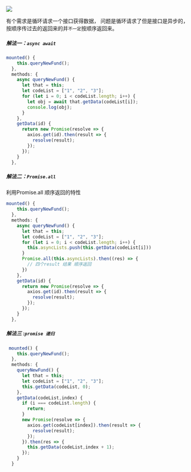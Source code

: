 ![](https://upload-images.jianshu.io/upload_images/15312191-a67f2b1a469d40b1.png?imageMogr2/auto-orient/strip%7CimageView2/2/w/1240)

有个需求是循环请求一个接口获得数据，
问题是循环请求了但是接口是异步的，按顺序传过去的返回来的并`不一定`按顺序返回来。
##### 解法一：`async await`
```js
mounted() {
    this.queryNewFund();
  },
  methods: {
    async queryNewFund() {
      let that = this;
      let codeList = ["1", "2", "3"];
      for (let i = 0; i < codeList.length; i++) {
        let obj = await that.getData(codeList[i]);
        console.log(obj);
      }
    },
    getData(id) {
      return new Promise(resolve => {
        axios.get(id).then(result => {
          resolve(result);
        });
      });
    }
  },
```
##### 解法二：`Promise.all` 
利用Promise.all 顺序返回的特性
```js
mounted() {
    this.queryNewFund();
  },
  methods: {
    async queryNewFund() {
      let that = this;
      let codeList = ["1", "2", "3"];
      for (let i = 0; i < codeList.length; i++) {
        this.asyncLists.push(this.getData(codeList[i]))
      }
      Promise.all(this.asyncLists).then((res) => {
        // 四个result 结果 顺序返回
      })
    },
    getData(id) {
      return new Promise(resolve => {
        axios.get(id).then(result => {
          resolve(result);
        });
      });
    }
  },
```
##### 解法三 :`promise 递归`
```js
 mounted() {
    this.queryNewFund();
  },
  methods: {
    queryNewFund() {
      let that = this;
      let codeList = ["1", "2", "3"];
      this.getData(codeList, 0);
    },
    getData(codeList,index) {
      if (i === codeList.length) {
        return;
      }
      new Promise(resolve => {
        axios.get(codeList[index]).then(result => {
          resolve(result);
        });
      }).then(res => {
        this.getData(codeList,index + 1);
      });
    }
  }
```
